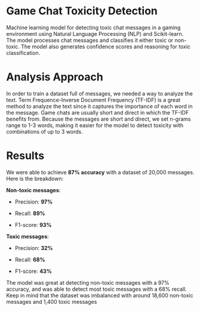 # Game Chat Toxicity Detection
Machine learning model for detecting toxic chat messages in a gaming environment using Natural Language Processing (NLP) and Scikit-learn. The model processes chat messages and classifies it either toxic or non-toxic. The model also generates confidence scores and reasoning for toxic classification.
# Analysis Approach
In order to train a dataset full of messages, we needed a way to analyze the text. Term Frequence-Inverse Document Frequency (TF-IDF) is a great method to analyze the text since it captures the importance of each word in the message. Game chats are usually short and direct in which the TF-IDF benefits from. Because the messages are short and direct, we set n-grams range to 1-3 words, making it easier for the model to detect toxicity with combinations of up to 3 words.
# Results
We were able to achieve **87% accuracy** with a dataset of 20,000 messages. Here is the breakdown:  


**Non-toxic messages**:

- Precision: **97%**

- Recall: **89%**  

- F1-score: **93%**  



**Toxic messages**:  


- Precision: **32%**  

- Recall: **68%**  

- F1-score: **43%**  

The model was great at detecting non-toxic messages with a 97% accuracy, and was able to detect most toxic messages with a 68% recall.  
Keep in mind that the dataset was imbalanced with around 18,600 non-toxic messages and 1,400 toxic messages

